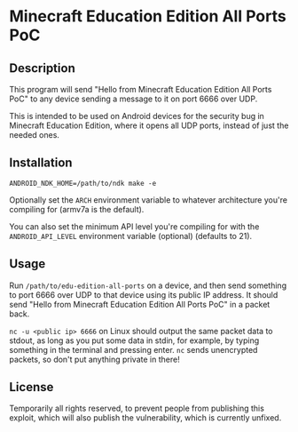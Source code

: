 # Minecraft Education Edition All Ports PoC
## Description
This program will send "Hello from Minecraft Education Edition All Ports PoC" to any device sending a message to it on port 6666 over UDP.

This is intended to be used on Android devices for the security bug in Minecraft Education Edition, where it opens all UDP ports, instead of just the needed ones.

## Installation
```
ANDROID_NDK_HOME=/path/to/ndk make -e
```

Optionally set the `ARCH` environment variable to whatever architecture you're compiling for (armv7a is the default).

You can also set the minimum API level you're compiling for with the `ANDROID_API_LEVEL` environment variable (optional) (defaults to 21).

## Usage
Run `/path/to/edu-edition-all-ports` on a device, and then send something to port 6666 over UDP to that device using its public IP address.
It should send "Hello from Minecraft Education Edition All Ports PoC" in a packet back.

`nc -u <public ip> 6666` on Linux should output the same packet data to stdout, as long as you put some data in stdin, for example, by typing something in the terminal and pressing enter. `nc` sends unencrypted packets, so don't put anything private in there!

## License
Temporarily all rights reserved, to prevent people from publishing this exploit, which will also publish the vulnerability, which is currently unfixed.
